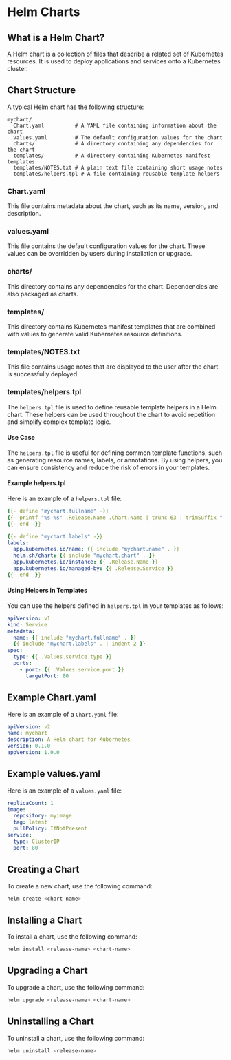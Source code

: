 # Helm Charts

## What is a Helm Chart?
A Helm chart is a collection of files that describe a related set of Kubernetes resources. It is used to deploy applications and services onto a Kubernetes cluster.

## Chart Structure
A typical Helm chart has the following structure:
```
mychart/
  Chart.yaml          # A YAML file containing information about the chart
  values.yaml         # The default configuration values for the chart
  charts/             # A directory containing any dependencies for the chart
  templates/          # A directory containing Kubernetes manifest templates
  templates/NOTES.txt # A plain text file containing short usage notes
  templates/helpers.tpl # A file containing reusable template helpers
```

### Chart.yaml
This file contains metadata about the chart, such as its name, version, and description.

### values.yaml
This file contains the default configuration values for the chart. These values can be overridden by users during installation or upgrade.

### charts/
This directory contains any dependencies for the chart. Dependencies are also packaged as charts.

### templates/
This directory contains Kubernetes manifest templates that are combined with values to generate valid Kubernetes resource definitions.

### templates/NOTES.txt
This file contains usage notes that are displayed to the user after the chart is successfully deployed.

### templates/helpers.tpl
The `helpers.tpl` file is used to define reusable template helpers in a Helm chart. These helpers can be used throughout the chart to avoid repetition and simplify complex template logic.

#### Use Case
The `helpers.tpl` file is useful for defining common template functions, such as generating resource names, labels, or annotations. By using helpers, you can ensure consistency and reduce the risk of errors in your templates.

#### Example helpers.tpl
Here is an example of a `helpers.tpl` file:
```yaml
{{- define "mychart.fullname" -}}
{{- printf "%s-%s" .Release.Name .Chart.Name | trunc 63 | trimSuffix "-" -}}
{{- end -}}

{{- define "mychart.labels" -}}
labels:
  app.kubernetes.io/name: {{ include "mychart.name" . }}
  helm.sh/chart: {{ include "mychart.chart" . }}
  app.kubernetes.io/instance: {{ .Release.Name }}
  app.kubernetes.io/managed-by: {{ .Release.Service }}
{{- end -}}
```

#### Using Helpers in Templates
You can use the helpers defined in `helpers.tpl` in your templates as follows:
```yaml
apiVersion: v1
kind: Service
metadata:
  name: {{ include "mychart.fullname" . }}
  {{ include "mychart.labels" . | indent 2 }}
spec:
  type: {{ .Values.service.type }}
  ports:
    - port: {{ .Values.service.port }}
      targetPort: 80
```

## Example Chart.yaml
Here is an example of a `Chart.yaml` file:
```yaml
apiVersion: v2
name: mychart
description: A Helm chart for Kubernetes
version: 0.1.0
appVersion: 1.0.0
```

## Example values.yaml
Here is an example of a `values.yaml` file:
```yaml
replicaCount: 1
image:
  repository: myimage
  tag: latest
  pullPolicy: IfNotPresent
service:
  type: ClusterIP
  port: 80
```

## Creating a Chart
To create a new chart, use the following command:
```sh
helm create <chart-name>
```

## Installing a Chart
To install a chart, use the following command:
```sh
helm install <release-name> <chart-name>
```

## Upgrading a Chart
To upgrade a chart, use the following command:
```sh
helm upgrade <release-name> <chart-name>
```

## Uninstalling a Chart
To uninstall a chart, use the following command:
```sh
helm uninstall <release-name>
```
